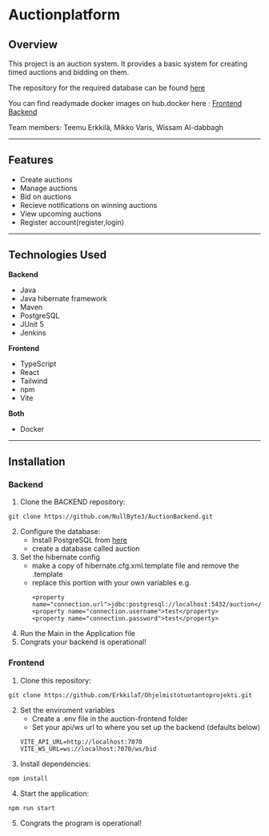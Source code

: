 # Auctionplatform
## Overview

This project is an auction system. It provides a basic system for creating timed auctions and bidding on them.

The repository for the required database can be found [here](https://github.com/NullByte3/AuctionBackend)

You can find readymade docker images on hub.docker here : 
[Frontend](https://hub.docker.com/repository/docker/oomis1/auction_frontend/general)
[Backend](https://hub.docker.com/repository/docker/oomis1/auction_backend/general)

Team members: Teemu Erkkilä, Mikko Varis, Wissam Al-dabbagh

---

## Features
- Create auctions
- Manage auctions
- Bid on auctions
- Recieve notifications on winning auctions
- View upcoming auctions
- Register account(register,login)

---

## Technologies Used
**Backend**
- Java
- Java hibernate framework
- Maven
- PostgreSQL
- JUnit 5
- Jenkins
  
**Frontend**
- TypeScript
- React
- Tailwind
- npm
- Vite
  
**Both**
- Docker

---

## Installation
### Backend
1. Clone the BACKEND repository:
```
git clone https://github.com/NullByte3/AuctionBackend.git
```
2. Configure the database:
   - Install PostgreSQL from [here](https://www.postgresql.org/download/)
   - create a database called auction
3. Set the hibernate config
   - make a copy of hibernate.cfg.xml.template file and remove the .template
   - replace this portion with your own variables e.g.
     ```
     <property name="connection.url">jdbc:postgresql://localhost:5432/auction</property>
     <property name="connection.username">test</property>
     <property name="connection.password">test</property>
     ```
4. Run the Main in the Application file
5. Congrats your backend is operational!

### Frontend
1. Clone this repository:
```
git clone https://github.com/ErkkilaT/Ohjelmistotuotantoprojekti.git
```
2. Set the enviroment variables
   - Create a .env file in the auction-frontend folder
   - Set your api/ws url to where you set up the backend (defaults below)
   ```
   VITE_API_URL=http://localhost:7070
   VITE_WS_URL=ws://localhost:7070/ws/bid
   ```
3. Install dependencies:
```
npm install
```
4. Start the application:
```
npm run start
```
5. Congrats the program is operational!




